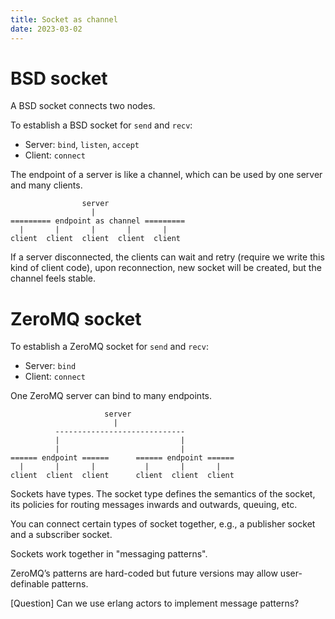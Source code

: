 ```yaml
---
title: Socket as channel
date: 2023-03-02
---
```


# BSD socket

A BSD socket connects two nodes.

To establish a BSD socket for `send` and `recv`:

- Server: `bind`, `listen`, `accept`
- Client: `connect`

The endpoint of a server is like a channel,
which can be used by one server and many clients.

```
                server
                  |
========= endpoint as channel =========
  |       |       |       |       |
client  client  client  client  client
```

If a server disconnected, the clients can
wait and retry (require we write this kind of client code),
upon reconnection, new socket will be created,
but the channel feels stable.

# ZeroMQ socket

To establish a ZeroMQ socket for `send` and `recv`:

- Server: `bind`
- Client: `connect`

One ZeroMQ server can bind to many endpoints.

```
                     server
                       |
          -----------------------------
          |                           |
          |                           |
====== endpoint ======      ====== endpoint ======
  |       |       |           |       |       |
client  client  client      client  client  client
```

Sockets have types.
The socket type defines the semantics of the socket,
its policies for routing messages inwards and outwards, queuing, etc.

You can connect certain types of socket together,
e.g., a publisher socket and a subscriber socket.

Sockets work together in "messaging patterns".

ZeroMQ’s patterns are hard-coded
but future versions may allow user-definable patterns.

[Question] Can we use erlang actors to implement message patterns?
